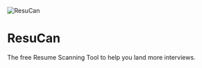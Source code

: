 ![ResuCan](https://github.com/theToulBox/ResuCan/workflows/ResuCan/badge.svg?branch=main)

#  ResuCan


The free Resume Scanning Tool to help you land more interviews.
